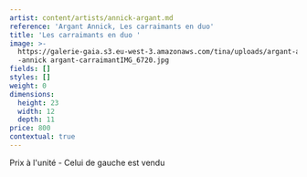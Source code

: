 ```yaml
---
artist: content/artists/annick-argant.md
reference: 'Argant Annick, Les carraimants en duo'
title: 'Les carraimants en duo '
image: >-
  https://galerie-gaia.s3.eu-west-3.amazonaws.com/tina/uploads/argant-annick/gaia
  -annick argant-carraimantIMG_6720.jpg
fields: []
styles: []
weight: 0
dimensions:
  height: 23
  width: 12
  depth: 11
price: 800
contextual: true
---
```


Prix à l'unité - Celui de gauche est vendu
